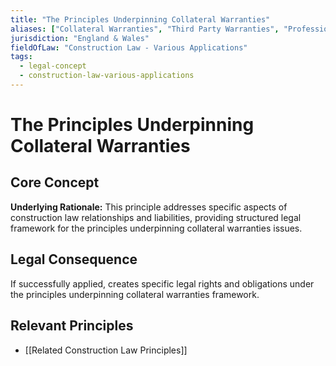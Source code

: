 ```yaml
---
title: "The Principles Underpinning Collateral Warranties"
aliases: ["Collateral Warranties", "Third Party Warranties", "Professional Warranties", "Contractor Warranties"]
jurisdiction: "England & Wales"
fieldOfLaw: "Construction Law - Various Applications"
tags:
  - legal-concept
  - construction-law-various-applications
---
```


# The Principles Underpinning Collateral Warranties

## Core Concept

**Underlying Rationale:** This principle addresses specific aspects of construction law relationships and liabilities, providing structured legal framework for the principles underpinning collateral warranties issues.

## Legal Consequence

If successfully applied, creates specific legal rights and obligations under the principles underpinning collateral warranties framework.

## Relevant Principles

* [[Related Construction Law Principles]]

